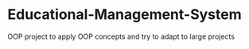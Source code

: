 # Educational-Management-System
OOP project to apply OOP concepts and try to adapt to large projects
